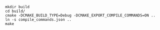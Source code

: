 ```
mkdir build
cd build/
cmake -DCMAKE_BUILD_TYPE=Debug -DCMAKE_EXPORT_COMPILE_COMMANDS=ON ..
ln -s compile_commands.json ..
make
```

```

```

```

```

